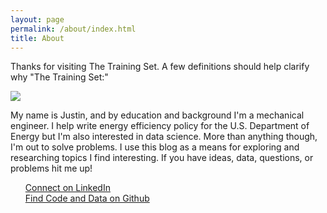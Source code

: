 ```yaml
---
layout: page
permalink: /about/index.html
title: About
---
```


Thanks for visiting The Training Set.  A few definitions should help clarify why "The Training Set:"

<a href='{{ site.url }}/images/design/Definitions.jpg'><img src='{{ site.url }}/images/design/Definitions.jpg'></a>

My name is Justin, and by education and background I'm a mechanical engineer.  I help write energy efficiency policy for the U.S. Department of Energy but I'm also interested in data science.  More than anything though, I'm out to solve problems.  I use this blog as a means for exploring and researching topics I find interesting.  If you have ideas, data, questions, or problems hit me up!

<ul>
	<li type="none"><a href="http://www.linkedin.com/in/justinelszasz">Connect on LinkedIn</a></li>
	<li type="none"><a href="http://www.github.com/jtelszasz">Find Code and Data on Github</a></li>
</ul>